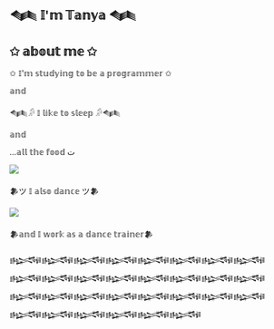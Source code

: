 ## 𒈝 𝕀'𝕞 𝕋𝕒𝕟𝕪𝕒 𒈝
## ✩ 𝕒𝕓𝕠𝕦𝕥 𝕞𝕖 ✩
✩ 𝕀'𝕞 𝕤𝕥𝕦𝕕𝕪𝕚𝕟𝕘 𝕥𝕠 𝕓𝕖 𝕒 𝕡𝕣𝕠𝕘𝕣𝕒𝕞𝕞𝕖𝕣 ✩

𝕒𝕟𝕕

𒈝𓀔 𝕀 𝕝𝕚𝕜𝕖 𝕥𝕠 𝕤𝕝𝕖𝕖𝕡 𓀔𒈝

𝕒𝕟𝕕

...𝕒𝕝𝕝 𝕥𝕙𝕖 𝕗𝕠𝕠𝕕 ت


![](https://www.kindpng.com/picc/m/295-2957184_sushi-pixel-food-cute-tumblr-png-yellow-red.png)


𒆎ツ 𝕀 𝕒𝕝𝕤𝕠 𝕕𝕒𝕟𝕔𝕖 ツ𒆎

![](https://st5.depositphotos.com/70185640/74445/i/450/depositphotos_744455694-stock-photo-pixel-character-girl-pose-dancing.jpg)

𒆎𝕒𝕟𝕕 𝕀 𝕨𝕠𝕣𝕜 𝕒𝕤 𝕒 𝕕𝕒𝕟𝕔𝕖 𝕥𝕣𝕒𝕚𝕟𝕖𝕣𒆎

𒈙𒈙𒈙𒈙𒈙𒈙𒈙𒈙𒈙𒈙𒈙𒈙𒈙𒈙𒈙𒈙𒈙𒈙𒈙𒈙𒈙𒈙𒈙𒈙𒈙𒈙𒈙𒈙𒈙𒈙
